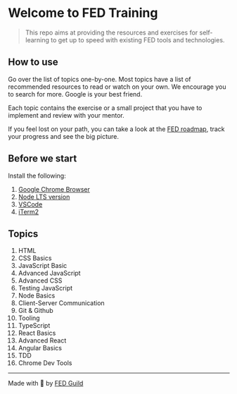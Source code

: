 # Welcome to FED Training

> This repo aims at providing the resources and exercises for self-learning to get up to speed with existing FED tools and technologies. 

## How to use
Go over the list of topics one-by-one. Most topics have a list of recommended resources to read or watch on your own. We encourage you to search for more. Google is your best friend. 

Each topic contains the exercise or a small project that you have to implement and review with your mentor.

If you feel lost on your path, you can take a look at the [FED roadmap](./assets/frontend-roadmap.png), track your progress and see the big picture.

## Before we start
Install the following:

1. [Google Chrome Browser](https://www.google.com/chrome/)
1. [Node LTS version](https://nodejs.org/en/)
1. [VSCode](https://code.visualstudio.com/)
1. [iTerm2](https://www.iterm2.com/)

## Topics

1. HTML
1. CSS Basics
1. JavaScript Basic
1. Advanced JavaScript 
1. Advanced CSS
1. Testing JavaScript 
1. Node Basics
1. Client-Server Communication
1. Git & Github
1. Tooling
1. TypeScript
1. React Basics
1. Advanced React
1. Angular Basics
1. TDD
1. Chrome Dev Tools


---
Made with  &#128150; by [FED Guild](mailto:feds@wix.com)